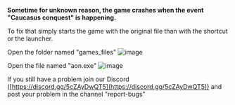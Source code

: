 **Sometime for unknown reason, the game crashes when the event "Caucasus conquest" is happening.** 

To fix that simply starts the game with the original file than with the shortcut or the launcher.

Open the folder named "games_files"
![image](https://github.com/NapoleonProjects/Age-of-Napoleon/assets/94738563/a64f052f-c46a-4864-a886-2c194fec77ce)


Open the file named "aon.exe"
![image](https://github.com/NapoleonProjects/Age-of-Napoleon/assets/94738563/34fa3a2d-874e-4d54-9c82-25465d679db3)

If you still have a problem join our Discord ([https://discord.gg/5cZAyDwQT5](https://discord.gg/5cZAyDwQT5)) and post your problem in the channel "report-bugs"
